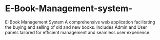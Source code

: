 # E-Book-Management-system-
E-Book Management System  A comprehensive web application facilitating the buying and selling of old and new books. Includes Admin and User panels tailored for efficient management and seamless user experience.
